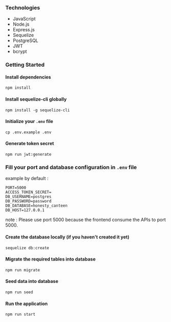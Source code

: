 ### Technologies
* JavaScript
* Node.js
* Express.js
* Sequelize
* PostgreSQL
* JWT
* bcrypt

### Getting Started

#### Install dependencies
```
npm install
```

#### Install sequelize-cli globally
```
npm install -g sequelize-cli
```

#### Initialize your `.env` file
```
cp .env.example .env
```

#### Generate token secret
```
npm run jwt:generate
```

### Fill your port and database configuration in `.env` file
example by default :
```
PORT=5000
ACCESS_TOKEN_SECRET=
DB_USERNAME=postgres
DB_PASSWORD=password
DB_DATABASE=honesty_canteen
DB_HOST=127.0.0.1
```
note : Please use port 5000 because the frontend consume the APIs to port 5000.

#### Create the database locally (if you haven't created it yet)
```
sequelize db:create
```

#### Migrate the required tables into database
```
npm run migrate
```


#### Seed data into database
```
npm run seed
```

#### Run the application
```
npm run start
```
